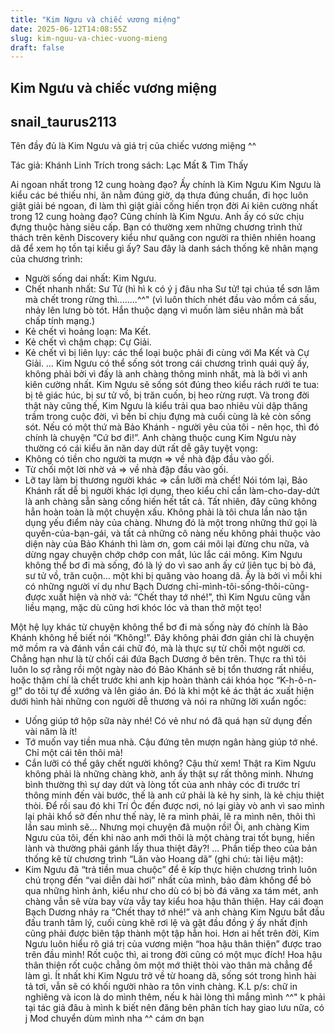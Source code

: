 ```yaml
---
title: "Kim Ngưu và chiếc vương miệng"
date: 2025-06-12T14:08:55Z
slug: kim-nguu-va-chiec-vuong-mieng
draft: false
---
```


## Kim Ngưu và chiếc vương miệng

## snail_taurus2113

Tên đầy đủ là Kim Ngưu và giá trị của chiếc vương miệng ^^
 
Tác giả: Khánh Linh
Trích trong sách: Lạc Mất & Tìm Thấy
 
Ai ngoan nhất trong 12 cung hoàng đạo? Ấy chính là Kim Ngưu  Kim Ngưu là kiểu các bé thiếu nhi, ăn nằm đúng giờ, dạ thưa đúng chuẩn, đi học luôn giật giải bé ngoan, đi làm thì giật giải cống hiến trọn đời Ai kiên cường nhất trong 12 cung hoàng đạo? Cũng chính là Kim Ngưu. Anh ấy có sức chịu đựng thuộc hàng siêu cấp. Bạn có thường xem những chương trình thử thách trên kênh Discovery kiểu như quăng con người ra thiên nhiên hoang dã để xem họ tồn tại kiểu gì ấy? Sau đây là danh sách thống kê nhân mạng của chương trình:
- Người sống dai nhất: Kim Ngưu.
- Chết nhanh nhất: Sư Tử  (hì hì k có ý j đâu nha Sư tử! tại chúa tể sơn lâm mà chết trong rừng thì........^^"
(vì luôn thích nhét đầu vào mồm cá sấu, nhảy lên lưng bò tót. Hắn thuộc dạng vì muốn làm siêu nhân mà bất chấp tính mạng.)
- Kẻ chết vì hoảng loạn: Ma Kết.
- Kẻ chết vì chậm chạp: Cự Giải.
- Kẻ chết vì bị liên lụy: các thể loại buộc phải đi cùng với Ma Kết và Cự Giải.
…
Kim Ngưu có thể sống sót trong cái chương trình quái quỷ ấy, không phải bởi vì đấy là anh chàng thông minh nhất, mà là bởi vì anh kiên cường nhất. Kim Ngưu sẽ sống sót đúng theo kiểu rách rưới te tua: bị tê giác húc, bị sư tử vồ, bị trăn cuốn, bị heo rừng rượt. Và trong đời thật này cũng thế, Kim Ngưu là kiểu trải qua bao nhiêu vùi dập thăng trầm trong cuộc đời, vì bền bỉ chịu đựng mà cuối cùng là kẻ còn sống sót.
Nếu có một thứ mà Bảo Khánh - người yêu của tôi - nên học, thì đó chính là chuyện “Cứ bơ đi!”. Anh chàng thuộc cung Kim Ngưu này thường có cái kiểu ăn năn day dứt rất dễ gây tuyệt vọng:
- Không có tiền cho người ta mượn => về nhà đập đầu vào gối.
- Từ chối một lời nhờ vả => về nhà đập đầu vào gối.
- Lỡ tay làm bị thương người khác => cắn lưỡi mà chết!
Nói tóm lại, Bảo Khánh rất dễ bị người khác lợi dụng, theo kiểu chỉ cần làm-cho-day-dứt là anh chàng sẵn sàng cống hiến hết tất cả. Tất nhiên, đây cũng không hẳn hoàn toàn là một chuyện xấu. Không phải là tôi chưa lần nào tận dụng yếu điểm này của chàng. Nhưng đó là một trong những thứ gọi là quyền-của-bạn-gái, và tất cả những cô nàng nếu không phải thuộc vào diện này của Bảo Khánh thì làm ơn, gom cái môi lại đừng chu nữa, và dừng ngay chuyện chớp chớp con mắt, lúc lắc cái mông.
Kim Ngưu không thể bơ đi mà sống, đó là lý do vì sao anh ấy cứ liên tục bị bò đá, sư tử vồ, trăn cuộn… một khi bị quăng vào hoang dã. Ấy là bởi vì mỗi khi có những người ví dụ như Bạch Dương chỉ-mình-tôi-sống-thôi-cũng-được xuất hiện và nhờ vả: “Chết thay tớ nhé!”, thì Kim Ngưu cũng vẫn liều mạng, mặc dù cũng hơi khóc lóc và than thở một tẹo!
 
Một hệ lụy khác từ chuyện không thể bơ đi mà sống này đó chính là Bảo Khánh không hề biết nói “Không!”. Đây không phải đơn giản chỉ là chuyện mở mồm ra và đánh vần cái chữ đó, mà là thực sự từ chối một người cơ. Chẳng hạn như là từ chối cái đứa Bạch Dương ở bên trên. Thực ra thì tôi luôn lo sợ rằng rồi một ngày nào đó Bảo Khánh sẽ bị tổn thương rất nhiều, hoặc thậm chí là chết trước khi anh kịp hoàn thành cái khóa học “K-h-ô-n-g!” do tôi tự đề xướng và lên giáo án. Đó là khi một kẻ ác thật ác xuất hiện dưới hình hài những con người dễ thương và nói ra những lời xuẩn ngốc:
- Uống giúp tớ hộp sữa này nhé! Có vẻ như nó đã quá hạn sử dụng đến vài năm là ít!
- Tớ muốn vay tiền mua nhà. Cậu đứng tên mượn ngân hàng giúp tớ nhé. Chỉ một cái tên thôi mà!
- Cắn lưỡi có thể gây chết người không? Cậu thử xem!
Thật ra Kim Ngưu không phải là những chàng khờ, anh ấy thật sự rất thông minh. Nhưng bình thường thì sự day dứt và lòng tốt của anh nhảy cóc đi trước trí thông minh đến vài bước, thế là anh cứ phải là kẻ hy sinh, là kẻ chịu thiệt thòi. Để rồi sau đó khi Trí Óc đến được nơi, nó lại giày vò anh vì sao mình lại phải khổ sở đến như thế này, lẽ ra mình phải, lẽ ra mình nên, thôi thì lần sau mình sẽ… Nhưng mọi chuyện đã muộn rồi!
Ôi, anh chàng Kim Ngưu của tôi, đến khi nào anh mới thôi là một chàng trai tốt bụng, hiền lành và thường phải gánh lấy thua thiệt đây?!
…
Phần tiếp theo của bản thống kê từ chương trình “Lăn vào Hoang dã” (ghi chú: tài liệu mật):
- Kim Ngưu đã “trả tiền mua chuộc” để ê kíp thực hiện chương trình luôn chú trọng đến “vai diễn dài hơi” nhất của mình, bảo đảm không để bỏ qua những hình ảnh, kiểu như cho dù có bị bò đá văng xa tám mét, anh chàng vẫn sẽ vừa bay vừa vẫy tay kiểu hoa hậu thân thiện. Hay cái đoạn Bạch Dương nhảy ra “Chết thay tớ nhé!” và anh chàng Kim Ngưu bắt đầu đấu tranh tâm lý, cuối cùng khẽ rơi lệ và gật đầu đồng ý ấy nhất định cũng phải được biên tập thành một tập hẳn hoi. Hơn ai hết trên đời, Kim Ngưu luôn hiểu rõ giá trị của vương miện “hoa hậu thân thiện” được trao trên đầu mình!
Rốt cuộc thì, ai trong đời cũng có một mục đích! Hoa hậu thân thiện rốt cuộc chẳng ôm một mớ thiệt thòi vào thân mà chẳng để làm gì. Ít nhất khi Kim Ngưu trở về từ hoang dã, sống sót trong hình hài tả tơi, vẫn sẽ có khối người nhào ra tôn vinh chàng.
K.L 
p/s: chữ in nghiêng và icon là do mình thêm, nếu k hài lòng thì mắng mình ^^" k phải tại tác giả đâu
 à mình k biết nên đăng bên phân tích hay giao lưu nữa, có j Mod chuyển dùm mình nha ^^  cám ơn bạn